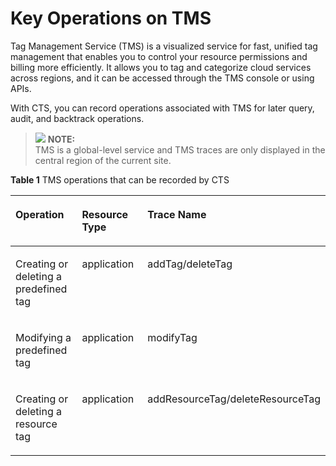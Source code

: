 # Key Operations on TMS<a name="en-us_topic_0100291677"></a>

Tag Management Service \(TMS\) is a visualized service for fast, unified tag management that enables you to control your resource permissions and billing more efficiently. It allows you to tag and categorize cloud services across regions, and it can be accessed through the TMS console or using APIs.

With CTS, you can record operations associated with TMS for later query, audit, and backtrack operations.

>![](/images/icon-note.gif) **NOTE:**   
>TMS is a global-level service and TMS traces are only displayed in the central region of the current site.  

**Table  1**  TMS operations that can be recorded by CTS

<a name="table2825381514365"></a>
<table><thead align="left"><tr id="r9e5aa3568bac4edfa5171b237588041f"><th class="cellrowborder" valign="top" width="32.32323232323232%" id="mcps1.2.4.1.1"><p id="af05ae7bb17624ee58aa5f3c4d70b6c3a"><a name="af05ae7bb17624ee58aa5f3c4d70b6c3a"></a><a name="af05ae7bb17624ee58aa5f3c4d70b6c3a"></a><strong id="b842352706103557"><a name="b842352706103557"></a><a name="b842352706103557"></a>Operation</strong></p>
</th>
<th class="cellrowborder" valign="top" width="29.292929292929294%" id="mcps1.2.4.1.2"><p id="af6a2525b5add413da0864514317a6e95"><a name="af6a2525b5add413da0864514317a6e95"></a><a name="af6a2525b5add413da0864514317a6e95"></a><strong id="b84235270610360"><a name="b84235270610360"></a><a name="b84235270610360"></a>Resource Type</strong></p>
</th>
<th class="cellrowborder" valign="top" width="38.38383838383838%" id="mcps1.2.4.1.3"><p id="ad5421c404b3c460b8f5ffaa8c101b00f"><a name="ad5421c404b3c460b8f5ffaa8c101b00f"></a><a name="ad5421c404b3c460b8f5ffaa8c101b00f"></a><strong id="b842352706182955"><a name="b842352706182955"></a><a name="b842352706182955"></a>Trace Name</strong></p>
</th>
</tr>
</thead>
<tbody><tr id="r11f11fed951949e09d8495d420853a92"><td class="cellrowborder" valign="top" width="32.32323232323232%" headers="mcps1.2.4.1.1 "><p id="a48a342ec8c3f4805a0120b5c1103429f"><a name="a48a342ec8c3f4805a0120b5c1103429f"></a><a name="a48a342ec8c3f4805a0120b5c1103429f"></a>Creating or deleting a predefined tag</p>
</td>
<td class="cellrowborder" valign="top" width="29.292929292929294%" headers="mcps1.2.4.1.2 "><p id="a71af55df2d6147c4b5bbbbe21eb314f3"><a name="a71af55df2d6147c4b5bbbbe21eb314f3"></a><a name="a71af55df2d6147c4b5bbbbe21eb314f3"></a>application</p>
</td>
<td class="cellrowborder" valign="top" width="38.38383838383838%" headers="mcps1.2.4.1.3 "><p id="a51cca6f3aa184dd7a6d12b4f2512aaf4"><a name="a51cca6f3aa184dd7a6d12b4f2512aaf4"></a><a name="a51cca6f3aa184dd7a6d12b4f2512aaf4"></a>addTag/deleteTag</p>
</td>
</tr>
<tr id="r1a32cfbfa6a84899b85bdf0b13741b53"><td class="cellrowborder" valign="top" width="32.32323232323232%" headers="mcps1.2.4.1.1 "><p id="ac3a1d164bdd5429fb26ebf497a8430fb"><a name="ac3a1d164bdd5429fb26ebf497a8430fb"></a><a name="ac3a1d164bdd5429fb26ebf497a8430fb"></a>Modifying a predefined tag</p>
</td>
<td class="cellrowborder" valign="top" width="29.292929292929294%" headers="mcps1.2.4.1.2 "><p id="a0fc666f7d8e04f51973d7f3d914ade10"><a name="a0fc666f7d8e04f51973d7f3d914ade10"></a><a name="a0fc666f7d8e04f51973d7f3d914ade10"></a>application</p>
</td>
<td class="cellrowborder" valign="top" width="38.38383838383838%" headers="mcps1.2.4.1.3 "><p id="a3c5b6db13bae4cbbbc42bc07fc965836"><a name="a3c5b6db13bae4cbbbc42bc07fc965836"></a><a name="a3c5b6db13bae4cbbbc42bc07fc965836"></a>modifyTag</p>
</td>
</tr>
<tr id="r5f2e61e4fd2d4250956797c33aaebcda"><td class="cellrowborder" valign="top" width="32.32323232323232%" headers="mcps1.2.4.1.1 "><p id="ad21665da89bc4f0688c00a93280e6ab0"><a name="ad21665da89bc4f0688c00a93280e6ab0"></a><a name="ad21665da89bc4f0688c00a93280e6ab0"></a>Creating or deleting a resource tag</p>
</td>
<td class="cellrowborder" valign="top" width="29.292929292929294%" headers="mcps1.2.4.1.2 "><p id="a66d6843baec046038a392f5051e8f790"><a name="a66d6843baec046038a392f5051e8f790"></a><a name="a66d6843baec046038a392f5051e8f790"></a>application</p>
</td>
<td class="cellrowborder" valign="top" width="38.38383838383838%" headers="mcps1.2.4.1.3 "><p id="a683a6b4fdb2942899a9840df73d6a331"><a name="a683a6b4fdb2942899a9840df73d6a331"></a><a name="a683a6b4fdb2942899a9840df73d6a331"></a>addResourceTag/deleteResourceTag</p>
</td>
</tr>
</tbody>
</table>

